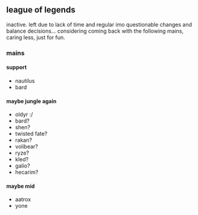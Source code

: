 ## league of legends
inactive. left due to lack of time and regular imo questionable changes and balance decisions... considering coming back with the following mains, caring less, just for fun.

### mains
#### support
- nautilus
- bard

#### maybe jungle again
- oldyr :/
- bard?
- shen?
- twisted fate?
- rakan?
- volibear?
- ryze?
- kled?
- galio?
- hecarim?

#### maybe mid
- aatrox
- yone
